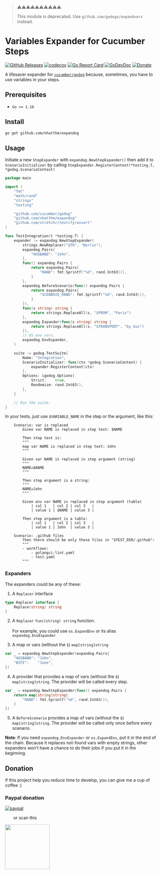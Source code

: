 > ⚠️⚠️⚠️⚠️⚠️⚠️⚠️⚠️⚠️⚠️
>
> This module is deprecated. Use `github.com/godogx/expandvars` instead.

# Variables Expander for Cucumber Steps

[![GitHub Releases](https://img.shields.io/github/v/release/nhatthm/expandog)](https://github.com/nhatthm/expandog/releases/latest)
[![codecov](https://codecov.io/gh/nhatthm/expandog/branch/master/graph/badge.svg?token=eTdAgDE2vR)](https://codecov.io/gh/nhatthm/expandog)
[![Go Report Card](https://goreportcard.com/badge/github.com/nhatthm/expandog)](https://goreportcard.com/report/github.com/nhatthm/expandog)
[![GoDevDoc](https://img.shields.io/badge/dev-doc-00ADD8?logo=go)](https://pkg.go.dev/github.com/nhatthm/expandog)
[![Donate](https://img.shields.io/badge/Donate-PayPal-green.svg)](https://www.paypal.com/donate/?hosted_button_id=PJZSGJN57TDJY)

A lifesaver expander for [`cucumber/godog`](https://github.com/cucumber/godog) because, sometimes, you have to use variables in your steps.

## Prerequisites

- `Go >= 1.16`

## Install

```bash
go get github.com/nhatthm/expandog
```

## Usage

Initiate a new `StepExpander` with `expandog.NewStepExpander()` then add it to `ScenarioInitializer` by
calling `StepExpander.RegisterContext(*testing.T, *godog.ScenarioContext)`

```go
package main

import (
    "fmt"
    "math/rand"
    "strings"
    "testing"

    "github.com/cucumber/godog"
    "github.com/nhatthm/expandog"
    "github.com/stretchr/testify/assert"
)

func TestIntegration(t *testing.T) {
    expander := expandog.NewStepExpander(
        strings.NewReplacer("$TO", "Berlin"),
        expandog.Pairs{
            "HUSBAND": "John",
        },
        func() expandog.Pairs {
            return expandog.Pairs{
                "RAND": fmt.Sprintf("%d", rand.Int63()),
            }
        },
        expandog.BeforeScenario(func() expandog.Pairs {
            return expandog.Pairs{
                "SCENARIO_RAND": fmt.Sprintf("%d", rand.Int63()),
            }
        }),
        func(s string) string {
            return strings.ReplaceAll(s, "$FROM", "Paris")
        },
        expandog.Expander(func(s string) string {
            return strings.ReplaceAll(s, "$TRANSPORT", "by bus")
        }),
        // OS env vars.
        expandog.EnvExpander,
    )

    suite := godog.TestSuite{
        Name: "Integration",
        ScenarioInitializer: func(ctx *godog.ScenarioContext) {
            expander.RegisterContext(ctx)
        },
        Options: &godog.Options{
            Strict:    true,
            Randomize: rand.Int63(),
        },
    }

    // Run the suite.
}
```

In your tests, just use `$VARIABLE_NAME` in the step or the argument, like this:

```gherkin
    Scenario: var is replaced
        Given var NAME is replaced in step text: $NAME

        Then step text is:
        """
        map var NAME is replaced in step text: John
        """

        Given var NAME is replaced in step argument (string)
        """
        NAME=$NAME
        """

        Then step argument is a string:
        """
        NAME=John
        """

        Given env var NAME is replaced in step argument (table)
            | col 1   | col 2 | col 3   |
            | value 1 | $NAME | value 3 |

        Then step argument is a table:
            | col 1   | col 2 | col 3   |
            | value 1 | John  | value 3 |
```

```gherkin
    Scenario: .github files
        Then there should be only these files in "$TEST_DIR/.github":
        """
        - workflows:
            - golangci-lint.yaml
            - test.yaml
        """
```

### Expanders

The expanders could be any of these:

1. A `Replacer` interface

```go
type Replacer interface {
    Replace(string) string
}
```

2. A `Replacer` `func(string) string` function. <br/><br/>
   For example, you could use `os.ExpandEnv` or its alias `expandog.EnvExpander`

3. A map or vars (without the `$`) `map[string]string`

```go
var _ = expandog.NewStepExpander(expandog.Pairs{
    "HUSBAND": "John",
    "WIFE":    "Jane",
})
```

4. A provider that provides a map of vars (without the `$`) `map[string]string`. The provider will be called every step.

```go
var _ = expandog.NewStepExpander(func() expandog.Pairs {
    return map[string]string{
        "RAND": fmt.Sprintf("%d", rand.Int63()),
    }
})
```

5. A `BeforeScenario` provides a map of vars (without the `$`) `map[string]string`. The provider will be called only once before every scenario.

**Note**: If you need `expandog.EnvExpander` or `os.ExpandEnv`, put it in the end of the chain. Because it replaces not-found vars with empty strings, other
expanders won't have a chance to do their jobs if you put it in the beginning.

## Donation

If this project help you reduce time to develop, you can give me a cup of coffee :)

### Paypal donation

[![paypal](https://www.paypalobjects.com/en_US/i/btn/btn_donateCC_LG.gif)](https://www.paypal.com/donate/?hosted_button_id=PJZSGJN57TDJY)

&nbsp;&nbsp;&nbsp;&nbsp;&nbsp;&nbsp;&nbsp;or scan this

<img src="https://user-images.githubusercontent.com/1154587/113494222-ad8cb200-94e6-11eb-9ef3-eb883ada222a.png" width="147px" />
